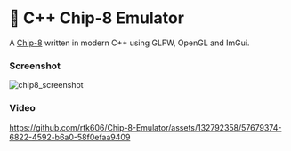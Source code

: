 ﻿# 👾 C++ Chip-8 Emulator

A [Chip-8](https://en.wikipedia.org/wiki/Chip-8) written in modern C++ using GLFW, OpenGL and ImGui.

### Screenshot
![chip8_screenshot](https://github.com/rtk606/Chip-8-Emulator/assets/132792358/828e1f16-5b94-49de-9ac4-5aecd5571d10)

### Video
https://github.com/rtk606/Chip-8-Emulator/assets/132792358/57679374-6822-4592-b6a0-58f0efaa9409

